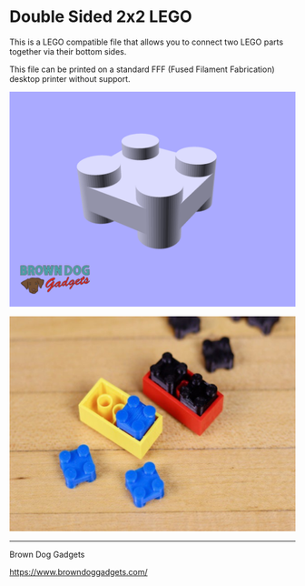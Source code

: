 # Double Sided 2x2 LEGO

This is a LEGO compatible file that allows you to connect two LEGO parts together via their bottom sides.

This file can be printed on a standard FFF (Fused Filament Fabrication) desktop printer without support.

![](Images/Double-Sided-2x2-LEGO.png)

![](Images/Double-Sided-2x2-LEGO.jpg)

---

Brown Dog Gadgets

https://www.browndoggadgets.com/
